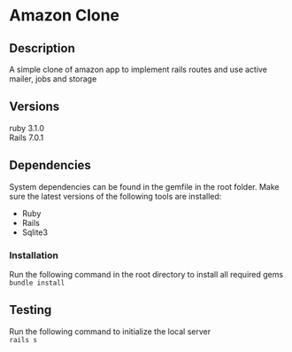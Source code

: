 # Amazon Clone

## Description

A simple clone of amazon app to implement rails routes and use active mailer, jobs and storage

## Versions

ruby 3.1.0<br>
Rails 7.0.1

## Dependencies

System dependencies can be found in the gemfile in the root folder. Make sure the latest versions of the following tools are installed:

- Ruby
- Rails
- Sqlite3

### Installation

Run the following command in the root directory to install all required gems<br>
`bundle install`

## Testing

Run the following command to initialize the local server<br>
`rails s`
